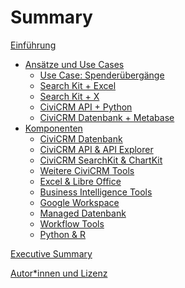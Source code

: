 # Summary


[Einführung](./einfuehrung.md)

- [Ansätze und Use Cases](./experimente/index.md)
    - [Use Case: Spenderübergänge]()
    - [Search Kit + Excel](./experimente/searchkit-excel.md)
    - [Search Kit + X]()
    - [CiviCRM API + Python]()
    - [CiviCRM Datenbank + Metabase]()
- [Komponenten](./komponenten/index.md)
    - [CiviCRM Datenbank](./komponenten/civicrm-datenbank.md)
    - [CiviCRM API & API Explorer](./komponenten/civicrm-api.md)
    - [CiviCRM SearchKit & ChartKit](./komponenten/civicrm-searchkit-chartkit.md)
    - [Weitere CiviCRM Tools](./komponenten/civicrm-weitere-tools.md)
    - [Excel & Libre Office](./komponenten/excel.md)
    - [Business Intelligence Tools](./komponenten/bi-tools.md)
    - [Google Workspace](./komponenten/google-workspace.md)
    - [Managed Datenbank](./komponenten/managed-datenbank.md)
    - [Workflow Tools](./komponenten/workflow-tools.md)
    - [Python & R](./komponenten/python-und-r.md)

[Executive Summary](./executive-summary.md)

[Autor*innen und Lizenz](./lizenz.md)